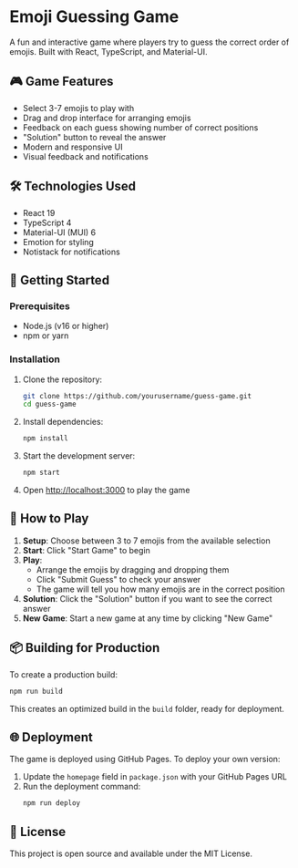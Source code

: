 # Emoji Guessing Game

A fun and interactive game where players try to guess the correct order of emojis. Built with React, TypeScript, and Material-UI.

## 🎮 Game Features

- Select 3-7 emojis to play with
- Drag and drop interface for arranging emojis
- Feedback on each guess showing number of correct positions
- "Solution" button to reveal the answer
- Modern and responsive UI
- Visual feedback and notifications

## 🛠️ Technologies Used

- React 19
- TypeScript 4
- Material-UI (MUI) 6
- Emotion for styling
- Notistack for notifications

## 🚀 Getting Started

### Prerequisites

- Node.js (v16 or higher)
- npm or yarn

### Installation

1. Clone the repository:
   ```bash
   git clone https://github.com/yourusername/guess-game.git
   cd guess-game
   ```

2. Install dependencies:
   ```bash
   npm install
   ```

3. Start the development server:
   ```bash
   npm start
   ```

4. Open [http://localhost:3000](http://localhost:3000) to play the game

## 🎯 How to Play

1. **Setup**: Choose between 3 to 7 emojis from the available selection
2. **Start**: Click "Start Game" to begin
3. **Play**: 
   - Arrange the emojis by dragging and dropping them
   - Click "Submit Guess" to check your answer
   - The game will tell you how many emojis are in the correct position
4. **Solution**: Click the "Solution" button if you want to see the correct answer
5. **New Game**: Start a new game at any time by clicking "New Game"

## 📦 Building for Production

To create a production build:

```bash
npm run build
```

This creates an optimized build in the `build` folder, ready for deployment.

## 🌐 Deployment

The game is deployed using GitHub Pages. To deploy your own version:

1. Update the `homepage` field in `package.json` with your GitHub Pages URL
2. Run the deployment command:
   ```bash
   npm run deploy
   ```

## 📝 License

This project is open source and available under the MIT License.
